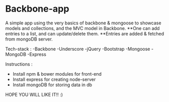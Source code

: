 # Backbone-app
A simple app using the very basics of backbone & mongoose to showcase models and collections, and the MVC model in Backbone.
**One can add entries to a list, and can update/delete them.
**Entries are added & fetched from mongoDB server.

Tech-stack :
-Backbone
-Underscore
-jQuery
-Bootstrap
-Mongoose 
-MongoDB
-Express

Instructions : 
* Install npm & bower modules for front-end
* Install express for creating node-server
* Install mongoDB for storing data in db


HOPE YOU WILL LIKE IT!! :)
